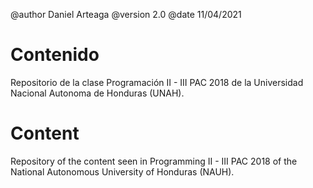 @author Daniel Arteaga
@version 2.0
@date 11/04/2021

# Contenido

Repositorio de la clase Programación II - III PAC 2018 de la Universidad Nacional Autonoma de Honduras (UNAH).

# Content

Repository of the content seen in Programming II - III PAC 2018 of the National Autonomous University of Honduras (NAUH).
